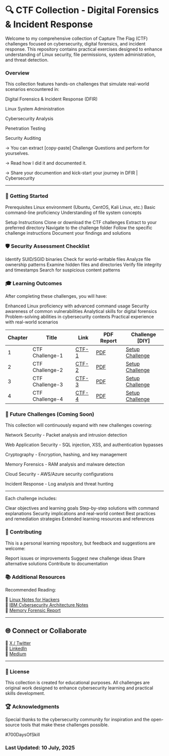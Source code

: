 # 🔍 CTF Collection - Digital Forensics & Incident Response
Welcome to my comprehensive collection of Capture The Flag (CTF) challenges focused on cybersecurity, digital forensics, and incident response. 
This repository contains practical exercises designed to enhance understanding of Linux security, file permissions, system administration, and threat detection.

### Overview
This collection features hands-on challenges that simulate real-world scenarios encountered in:

Digital Forensics & Incident Response (DFIR)

Linux System Administration

Cybersecurity Analysis

Penetration Testing

Security Auditing

-> You can extract [copy-paste] Challenge Questions and perform for yourselves.

-> Read how I did it and documented it.

-> Share your documention and kick-start your journey in DFIR | Cybersecurity

---

### 🚀 Getting Started
Prerequisites
Linux environment (Ubuntu, CentOS, Kali Linux, etc.)
Basic command-line proficiency
Understanding of file system concepts

Setup Instructions
Clone or download the CTF challenges
Extract to your preferred directory
Navigate to the challenge folder
Follow the specific challenge instructions
Document your findings and solutions

### 🛡️ Security Assessment Checklist

 Identify SUID/SGID binaries
 Check for world-writable files
 Analyze file ownership patterns
 Examine hidden files and directories
 Verify file integrity and timestamps
 Search for suspicious content patterns

### 🎓 Learning Outcomes
After completing these challenges, you will have:

Enhanced Linux proficiency with advanced command usage
Security awareness of common vulnerabilities
Analytical skills for digital forensics
Problem-solving abilities in cybersecurity contexts
Practical experience with real-world scenarios




| Chapter | Title | Link | PDF Report | Challenge [DIY] |
|--------|-------|----------|---|--------|
| 1 | CTF Challenge-1 | [CTF-1](https://github.com/jynxora/dfir-ctf-lite-challenges) | [PDF](https://github.com/jynxora/dfir-ctf-lite-challenges/blob/main/Day-4%20%5BJuly-4%5D/CTF-Lite.pdf) | [Setup Challenge](https://github.com/jynxora/dfir-ctf-lite-challenges/blob/main/Day-4%20%5BJuly-4%5D/challenge.md) |
| 2 | CTF Challenge-2 | [CTF-2](https://github.com/jynxora/linux-command-forensics-ctf-challenges) | [PDF](https://github.com/jynxora/dfir-ctf-lite-challenges/blob/main/Day-4%20%5BJuly-4%5D/CTF-Lite.pdf) | [Setup Challenge](https://github.com/jynxora/dfir-ctf-lite-challenges/blob/main/Day-4%20%5BJuly-4%5D/challenge.md) |
| 3 | CTF Challenge-3 | [CTF-3](./Challenge-3) | [PDF](https://github.com/jynxora/linux-command-forensics-ctf-challenges/blob/main/Documentation/LinuxCommandsFlagTest.pdf) | [Setup Challenge](https://github.com/jynxora/CTF-Challenges-Linux-DFIR-CyberSecurity/blob/main/Challenge-3/Challenge-Setup-file.md) |
| 4 | CTF Challenge-4 | [CTF-4](./Challenge-4) | [PDF](https://github.com/jynxora/CTF-Challenges-Linux-DFIR-CyberSecurity/blob/main/Challenge-4/CTF_Challenge4.pdf) | [Setup Challenge](https://github.com/jynxora/CTF-Challenges-Linux-DFIR-CyberSecurity/blob/main/Challenge-4/Challenge-Setup-File.md) |

### 🔄 Future Challenges (Coming Soon)
This collection will continuously expand with new challenges covering:

Network Security - Packet analysis and intrusion detection

Web Application Security - SQL injection, XSS, and authentication bypasses

Cryptography - Encryption, hashing, and key management

Memory Forensics - RAM analysis and malware detection

Cloud Security - AWS/Azure security configurations

Incident Response - Log analysis and threat hunting

---

Each challenge includes:

Clear objectives and learning goals
Step-by-step solutions with command explanations
Security implications and real-world context
Best practices and remediation strategies
Extended learning resources and references

### 🤝 Contributing
This is a personal learning repository, but feedback and suggestions are welcome:

Report issues or improvements
Suggest new challenge ideas
Share alternative solutions
Contribute to documentation

### 📚 Additional Resources
Recommended Reading: 

📘 [Linux Notes for Hackers](https://github.com/jynxora/Linux-Notes-for-Hackers)  
📎 [IBM Cybersecurity Architecture Notes](https://github.com/jynxora/IBM-cyber-notes)  
🧪 [Memory Forensic Report](https://github.com/jynxora/Memory-Forensics)

---

## 🌐 Connect or Collaborate

📌 [X / Twitter](https://x.com/JynxZero)  
📌 [LinkedIn](https://www.linkedin.com/in/jynxora)  
📌 [Medium](https://medium.com/@jynxora)

---

### 📄 License
This collection is created for educational purposes. All challenges are original work designed to enhance cybersecurity learning and practical skills development.
### 🏆 Acknowledgments
Special thanks to the cybersecurity community for inspiration and the open-source tools that make these challenges possible.



#700DaysOfSkill

### Last Updated: 10 July, 2025
